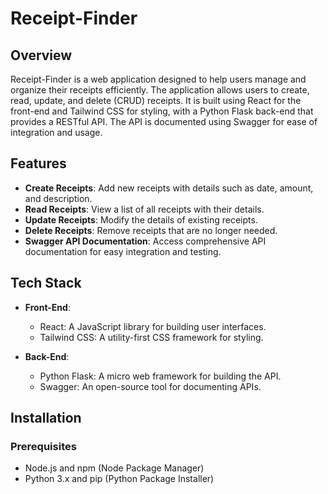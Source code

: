 # Receipt-Finder

## Overview
Receipt-Finder is a web application designed to help users manage and organize their receipts efficiently. The application allows users to create, read, update, and delete (CRUD) receipts. It is built using React for the front-end and Tailwind CSS for styling, with a Python Flask back-end that provides a RESTful API. The API is documented using Swagger for ease of integration and usage.

## Features
- **Create Receipts**: Add new receipts with details such as date, amount, and description.
- **Read Receipts**: View a list of all receipts with their details.
- **Update Receipts**: Modify the details of existing receipts.
- **Delete Receipts**: Remove receipts that are no longer needed.
- **Swagger API Documentation**: Access comprehensive API documentation for easy integration and testing.

## Tech Stack
- **Front-End**:
  - React: A JavaScript library for building user interfaces.
  - Tailwind CSS: A utility-first CSS framework for styling.

- **Back-End**:
  - Python Flask: A micro web framework for building the API.
  - Swagger: An open-source tool for documenting APIs.

## Installation

### Prerequisites
- Node.js and npm (Node Package Manager)
- Python 3.x and pip (Python Package Installer)

